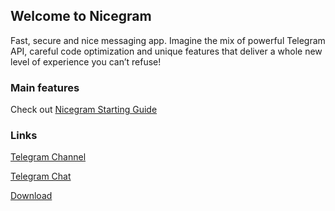 ## Welcome to Nicegram

Fast, secure and nice messaging app. Imagine the mix of powerful Telegram API, careful code optimization and unique features that deliver a whole new level of experience you can’t refuse!

### Main features
Check out <a href="https://telegra.ph/Meet-Nicegram-04-04" target="_blank">Nicegram Starting Guide</a>

### Links

<a href="https://t.me/nicegramapp" target="_blank">Telegram Channel</a>

<a href="https://t.me/nicegramchat" target="_blank">Telegram Chat</a>

<a href="https://www.nicegram.app/download" target="_blank">Download</a>
